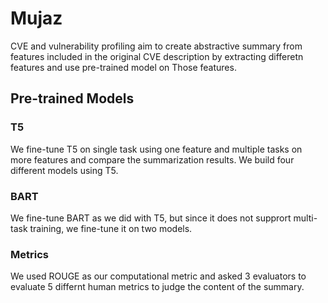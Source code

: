 # Mujaz

CVE and vulnerability profiling aim to create abstractive summary from features included in the original CVE description by extracting differetn features and use pre-trained model on Those features. 

## Pre-trained Models

### T5
We fine-tune T5 on single task using one feature and multiple tasks on more features and compare the summarization results. We build four different models using T5. 

### BART
We fine-tune BART as we did with T5, but since it does not supprort multi-task training, we fine-tune it on two models. 

### Metrics
We used ROUGE as our computational metric and asked 3 evaluators to evaluate 5 differnt human metrics to judge the content of the summary.   
